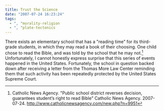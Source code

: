 ```yaml
---
title: Trust the Science
date: "2007-07-24 16:23:24"
tags:
  - ", "morality-religion
  - ", "plate-tectonics
---
```

There exists an elementary school that has a "reading time" for its third-grade students, in which they may read a book of their choosing.  One child chose to read the Bible, and was told by the school that he may not.[^bible724]  Unfortunately, I cannot honestly express surprise that this series of events happened in the United States.  Fortunately, the school in question backed down after receiving a letter from the Thomas More Law Center reminding them that such activity has been repeatedly protected by the United States Supreme Court.  

[^bible724]: Catholic News Agency.  "Public school district reverses decision, guarantees student’s right to read Bible"  Catholic News Agency.  2007-07-24.  <http://www.catholicnewsagency.com/new.php?n=9951>

